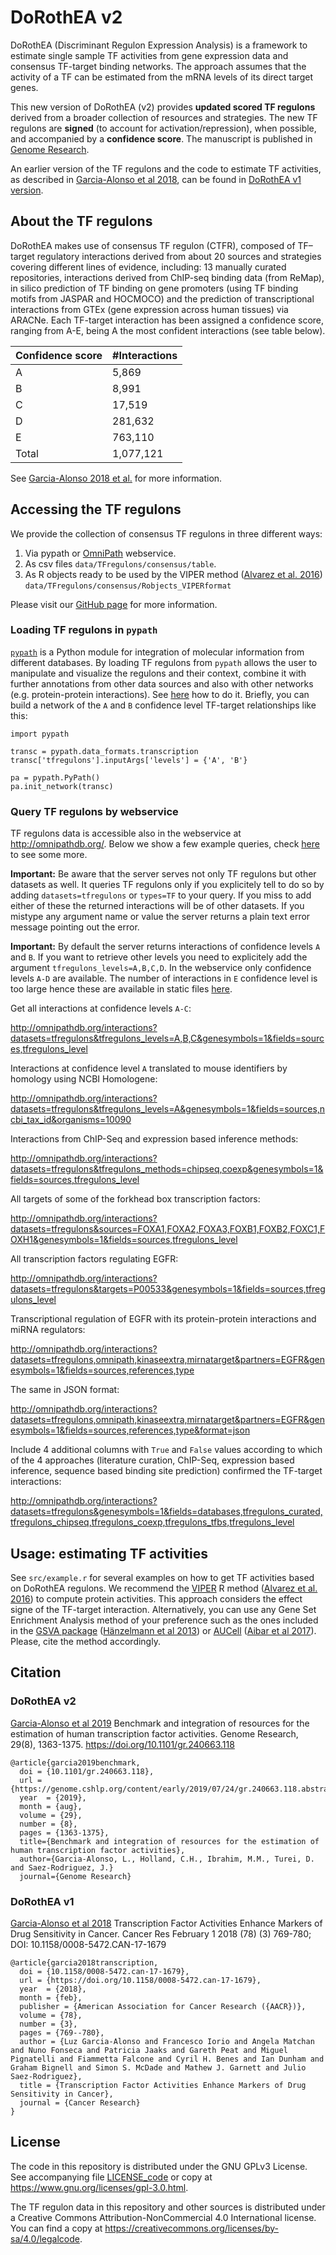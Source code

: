 # DoRothEA v2


DoRothEA (Discriminant Regulon Expression Analysis) is a framework to estimate single sample TF activities from gene expression data and consensus TF-target binding networks. The approach assumes that the activity of a TF can be estimated from the mRNA levels of its direct target genes.  

This new version of DoRothEA (v2) provides **updated scored TF regulons** derived from a broader collection of resources and strategies. The new TF regulons are **signed** (to account for activation/repression), when possible, and accompanied by a **confidence score**. The manuscript is published in [Genome Research](https://genome.cshlp.org/content/early/2019/07/24/gr.240663.118.abstract). 

An earlier version of the TF regulons and the code to estimate TF activities, as described in [Garcia-Alonso et al 2018](http://cancerres.aacrjournals.org/content/early/2017/12/09/0008-5472.CAN-17-1679), can be found in [DoRothEA v1 version](https://github.com/saezlab/DoRothEA/releases/tag/version1).


## About the TF regulons

DoRothEA makes use of consensus TF regulon (CTFR), composed of TF–target regulatory interactions derived from about 20 sources and strategies covering different lines of evidence, including: 13 manually curated repositories, interactions derived from ChIP-seq binding data (from ReMap), in silico prediction of TF binding on gene promoters (using TF binding motifs from JASPAR and HOCMOCO) and the prediction of transcriptional interactions from GTEx (gene expression across human tissues) via ARACNe. 
Each TF-target interaction has been assigned a confidence score, ranging from A-E, being A the most confident interactions (see table below).

| Confidence score  | #Interactions |
| ----------------- | ----- | 
| A                 |  5,869         |
| B                 |  8,991         |
| C                 |  17,519         | 
| D                 |  281,632        |
| E                 |  763,110       |
| Total             |  1,077,121       |

See [Garcia-Alonso 2018 et al.](https://www.biorxiv.org/content/early/2018/06/03/337915) for more information.

## Accessing the TF regulons

We provide the collection of consensus TF regulons in three different ways:
1. Via pypath or [OmniPath](https://www.nature.com/articles/nmeth.4077?proof=trueIn) webservice.
2. As csv files ``data/TFregulons/consensus/table``.
3. As R objects ready to be used by the VIPER method ([Alvarez et al. 2016](https://www.nature.com/articles/ng.3593)) ``data/TFregulons/consensus/Robjects_VIPERformat``

Please visit our [GitHub page](https://saezlab.github.io/DoRothEA/) for more information. 

### Loading TF regulons in ``pypath``

[``pypath``](https://github.com/saezlab/pypath) is a Python module for integration of molecular information from different databases.
By loading TF regulons from ``pypath`` allows the user to manipulate and visualize the regulons and their context,
combine it with further annotations from other data sources and also with other networks (e.g. protein-protein interactions).
See [here](https://github.com/saezlab/pypath/blob/master/tfregulons_tutorial.md) how to do it.
Briefly, you can build a network of the `A` and `B` confidence level TF-target relationships like this:

```
import pypath

transc = pypath.data_formats.transcription
transc['tfregulons'].inputArgs['levels'] = {'A', 'B'}

pa = pypath.PyPath()
pa.init_network(transc)
```

### Query TF regulons by webservice

TF regulons data is accessible also in the webservice at http://omnipathdb.org/.
Below we show a few example queries, check
[here](https://github.com/saezlab/pypath/blob/master/README.rst) to see some more.

**Important:** Be aware that the server serves not only TF regulons but other datasets as well.
It queries TF regulons only if you explicitely tell to do so by adding ``datasets=tfregulons``
or ``types=TF`` to your query. If you miss to add either of these the returned interactions
will be of other datasets. If you mistype any argument name or value the server returns a
plain text error message pointing out the error.

**Important:** By default the server returns interactions of confidence levels `A` and `B`. If
you want to retrieve other levels you need to explicitely add the argument
``tfregulons_levels=A,B,C,D``. In the webservice only confidence levels `A-D` are available.
The number of interactions in `E` confidence level is too large hence these are available in
static files [here](http://saezlab.org/tfregulons/).

Get all interactions at confidence levels `A-C`:

http://omnipathdb.org/interactions?datasets=tfregulons&tfregulons_levels=A,B,C&genesymbols=1&fields=sources,tfregulons_level

Interactions at confidence level `A` translated to mouse identifiers by homology using NCBI Homologene:

http://omnipathdb.org/interactions?datasets=tfregulons&tfregulons_levels=A&genesymbols=1&fields=sources,ncbi_tax_id&organisms=10090

Interactions from ChIP-Seq and expression based inference methods:

http://omnipathdb.org/interactions?datasets=tfregulons&tfregulons_methods=chipseq,coexp&genesymbols=1&fields=sources,tfregulons_level

All targets of some of the forkhead box transcription factors:

http://omnipathdb.org/interactions?datasets=tfregulons&sources=FOXA1,FOXA2,FOXA3,FOXB1,FOXB2,FOXC1,FOXH1&genesymbols=1&fields=sources,tfregulons_level

All transcription factors regulating EGFR:

http://omnipathdb.org/interactions?datasets=tfregulons&targets=P00533&genesymbols=1&fields=sources,tfregulons_level

Transcriptional regulation of EGFR with its protein-protein interactions and miRNA regulators:

http://omnipathdb.org/interactions?datasets=tfregulons,omnipath,kinaseextra,mirnatarget&partners=EGFR&genesymbols=1&fields=sources,references,type

The same in JSON format:

http://omnipathdb.org/interactions?datasets=tfregulons,omnipath,kinaseextra,mirnatarget&partners=EGFR&genesymbols=1&fields=sources,references,type&format=json

Include 4 additional columns with ``True`` and ``False`` values according to which of the
4 approaches (literature curation, ChIP-Seq, expression based inference, sequence based
binding site prediction) confirmed the TF-target interactions:

http://omnipathdb.org/interactions?datasets=tfregulons&genesymbols=1&fields=databases,tfregulons_curated,tfregulons_chipseq,tfregulons_coexp,tfregulons_tfbs,tfregulons_level


## Usage: estimating TF activities

See ``src/example.r`` for several examples on how to get TF activities based on DoRothEA regulons. We recommend the [VIPER](https://www.bioconductor.org/packages/release/bioc/html/viper.html) R method ([Alvarez et al. 2016](https://www.nature.com/articles/ng.3593)) to compute protein activities. This approach considers the effect signe of the TF-target interaction. Alternatively, you can use any Gene Set Enrichment Analysis method of your preference such as the ones included in the [GSVA package](https://www.bioconductor.org/packages/release/bioc/html/GSVA.html) ([Hänzelmann et al 2013](https://bmcbioinformatics.biomedcentral.com/articles/10.1186/1471-2105-14-7)) or [AUCell](https://bioconductor.org/packages/release/bioc/html/AUCell.html) ([Aibar et al 2017](https://www.nature.com/articles/nmeth.4463)). Please, cite the method accordingly.


## Citation

### DoRothEA v2
[Garcia-Alonso et al 2019](https://genome.cshlp.org/content/early/2019/07/24/gr.240663.118.abstract)
Benchmark and integration of resources for the estimation of human transcription factor activities.
Genome Research, 29(8), 1363-1375. https://doi.org/10.1101/gr.240663.118

```
@article{garcia2019benchmark,
  doi = {10.1101/gr.240663.118},
  url = {https://genome.cshlp.org/content/early/2019/07/24/gr.240663.118.abstract},
  year  = {2019},
  month = {aug},
  volume = {29},
  number = {8},
  pages = {1363-1375},
  title={Benchmark and integration of resources for the estimation of human transcription factor activities},
  author={Garcia-Alonso, L., Holland, C.H., Ibrahim, M.M., Turei, D. and Saez-Rodriguez, J.}
  journal={Genome Research}
```

### DoRothEA v1
[Garcia-Alonso et al 2018](https://www.ncbi.nlm.nih.gov/pubmed/29229604)
Transcription Factor Activities Enhance Markers of Drug Sensitivity in Cancer.
Cancer Res February 1 2018 (78) (3) 769-780; 
DOI: 10.1158/0008-5472.CAN-17-1679


```
@article{garcia2018transcription,
  doi = {10.1158/0008-5472.can-17-1679},
  url = {https://doi.org/10.1158/0008-5472.can-17-1679},
  year  = {2018},
  month = {feb},
  publisher = {American Association for Cancer Research ({AACR})},
  volume = {78},
  number = {3},
  pages = {769--780},
  author = {Luz Garcia-Alonso and Francesco Iorio and Angela Matchan and Nuno Fonseca and Patricia Jaaks and Gareth Peat and Miguel Pignatelli and Fiammetta Falcone and Cyril H. Benes and Ian Dunham and Graham Bignell and Simon S. McDade and Mathew J. Garnett and Julio Saez-Rodriguez},
  title = {Transcription Factor Activities Enhance Markers of Drug Sensitivity in Cancer},
  journal = {Cancer Research}
}
```


## License

The code in this repository is distributed under the GNU GPLv3 License. See accompanying file [LICENSE_code](https://github.com/saezlab/DoRothEA/blob/master/LICENSE_code) or copy at https://www.gnu.org/licenses/gpl-3.0.html.

The TF regulon data in this repository and other sources is distributed under a Creative Commons Attribution-NonCommercial 4.0 International license. You can find a copy at https://creativecommons.org/licenses/by-sa/4.0/legalcode.
